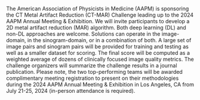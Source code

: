 The American Association of Physicists in Medicine (AAPM) is sponsoring the CT Metal Artifact Reduction (CT-MAR) Challenge leading up to the 2024 AAPM Annual Meeting & Exhibition. We will invite participants to develop a 2D metal artifact reduction (MAR) algorithm. Both deep learning (DL) and non-DL approaches are welcome. Solutions can operate in the image-domain, in the sinogram-domain, or in a combination of both. A large set of image pairs and sinogram pairs will be provided for training and testing as well as a smaller dataset for scoring. The final score will be computed as a weighted average of dozens of clinically focused image quality metrics. The challenge organizers will summarize the challenge results in a journal publication. Please note, the two top-performing teams will be awarded complimentary meeting registration to present on their methodologies during the 2024 AAPM Annual Meeting & Exhibition in Los Angeles, CA from July 21-25, 2024 (in-person attendance is required).